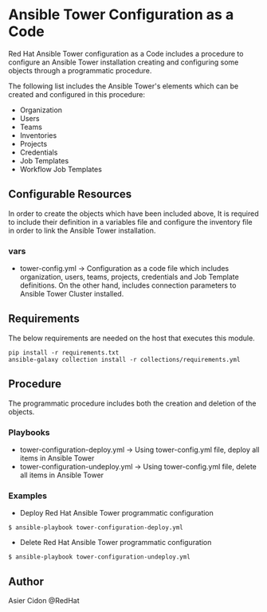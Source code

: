 # Ansible Tower Configuration as a Code

Red Hat Ansible Tower configuration as a Code includes a procedure to configure an Ansible Tower installation creating and configuring some objects through a programmatic procedure. 

The following list includes the Ansible Tower's elements which can be created and configured in this procedure:

-   Organization
-   Users
-   Teams
-   Inventories
-   Projects
-   Credentials
-   Job Templates
-   Workflow Job Templates

## Configurable Resources

In order to create the objects which have been included above, It is required to include their definition in a variables file and configure the inventory file in order to link the Ansible Tower installation.

### vars

-   tower-config.yml -> Configuration as a code file which includes organization, users, teams, projects, credentials and Job Template definitions. On the other hand, includes connection parameters to Ansible Tower Cluster installed.

## Requirements

The below requirements are needed on the host that executes this module.

```$bash
pip install -r requirements.txt
ansible-galaxy collection install -r collections/requirements.yml
```

## Procedure

The programmatic procedure includes both the creation and deletion of the objects.

### Playbooks

-   tower-configuration-deploy.yml -> Using tower-config.yml file, deploy all items in Ansible Tower
-   tower-configuration-undeploy.yml -> Using tower-config.yml file, delete all items in Ansible Tower

### Examples

-   Deploy Red Hat Ansible Tower programmatic configuration
```
$ ansible-playbook tower-configuration-deploy.yml
```

-   Delete Red Hat Ansible Tower programmatic configuration
```
$ ansible-playbook tower-configuration-undeploy.yml
```

## Author

Asier Cidon @RedHat


